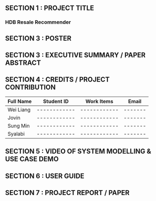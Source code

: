 ## SECTION 1 : PROJECT TITLE
### HDB Resale Recommender

## SECTION 3 : POSTER

## SECTION 3 : EXECUTIVE SUMMARY / PAPER ABSTRACT

## SECTION 4 : CREDITS / PROJECT CONTRIBUTION

| Full Name | Student ID | Work Items | Email |
|-----------|------------|------------|-------|
|Wei Liang|------------|------------|-------|
|Jovin|------------|------------|-------|
|Sung Min|------------|------------|-------|
|Syalabi|------------|------------|-------|

## SECTION 5 : VIDEO OF SYSTEM MODELLING & USE CASE DEMO

## SECTION 6 : USER GUIDE

## SECTION 7 : PROJECT REPORT / PAPER
